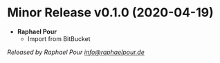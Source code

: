 # Minor Release v0.1.0 (2020-04-19)
  * **Raphael Pour**
    * Import from BitBucket

*Released by Raphael Pour <info@raphaelpour.de>*
